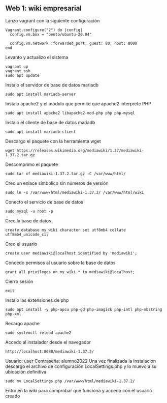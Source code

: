 ## Web 1: wiki empresarial
Lanzo vagrant con la siguiente configuración
```
Vagrant.configure("2") do |config|
  config.vm.box = "bento/ubuntu-20.04"

  config.vm.network :forwarded_port, guest: 80, host: 8000
end
```
Levanto y actualizo el sistema
```
vagrant up
vagrant ssh
sudo apt update
```
Instalo el servidor de base de datos mariadb
```
sudo apt install mariadb-server
```
Instalo apache2 y el módulo que permite que apache2 interprete PHP
```
sudo apt install apache2 libapache2-mod-php php php-mysql
```
Instalo el cliente de base de datos mariadb 
```
sudo apt install mariadb-client
```
Descargo el paquete con la herramienta wget
```
wget https://releases.wikimedia.org/mediawiki/1.37/mediawiki-1.37.2.tar.gz
```
Descomprimo el paquete
```
sudo tar xf mediawiki-1.37.2.tar.gz -C /var/www/html/
```
 Creo un enlace simbólico sin números de versión
 ```
 sudo ln -s /var/www/html/mediawiki-1.37.3/ /var/www/html/wiki
```
Conecto el servicio de base de datos
```
sudo mysql -u root -p
```
Creo la base de datos
```
create database my_wiki character set utf8mb4 collate utf8mb4_unicode_ci;
```
Creo el usuario
```
create user mediawiki@localhost identified by 'mediawiki';
```
Concedo permisos al usuario sobre la base de datos
```
grant all privileges on my_wiki.* to mediawiki@localhost;
```
Cierro sesión
```
exit
```
Instalo las extensiones de php
```
sudo apt install -y php-apcu php-gd php-imagick php-intl php-mbstring php-xml
```
Recargo apache
```
sudo systemctl reload apache2
```
Accedo al instalador desde el navegador
```
http://localhost:8080/mediawiki-1.37.2/
```


Usuario: user
Contraseña: alumno2022
Una vez finalizada la instalación descargo el archivo de configuración LocalSettings.php y lo muevo a su ubicación definitiva
```
sudo mv LocalSettings.php /var/www/html/mediawiki-1.37.2/
```
Entro en la wiki para comprobar que funciona y accedo con el usuario creado


